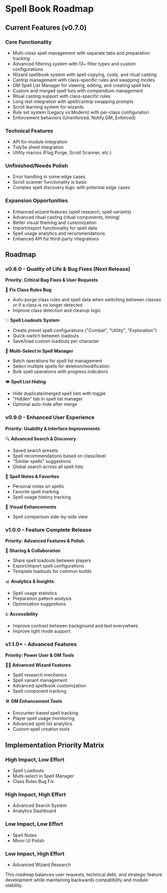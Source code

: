 # Spell Book Roadmap

## Current Features (v0.7.0)

### Core Functionality

- Multi-class spell management with separate tabs and preparation tracking
- Advanced filtering system with 13+ filter types and custom configurations
- Wizard spellbook system with spell copying, costs, and ritual casting
- Cantrip management with class-specific rules and swapping modes
- GM Spell List Manager for viewing, editing, and creating spell lists
- Custom and merged spell lists with compendium management
- Ritual casting support with class-specific rules
- Long rest integration with spell/cantrip swapping prompts
- Scroll learning system for wizards
- Rule set system (Legacy vs Modern) with per-class configuration
- Enforcement behaviors (Unenforced, Notify GM, Enforced)

### Technical Features

- API for module integration
- Tidy5e sheet integration
- Utility macros (Flag Purge, Scroll Scanner, etc.)

### Unfinished/Needs Polish

- Error handling in some edge cases
- Scroll scanner functionality is basic
- Complex spell discovery logic with potential edge cases

### Expansion Opportunities

- Enhanced wizard features (spell research, spell variants)
- Advanced ritual casting (ritual components, timing)
- Better visual theming and customization
- Import/export functionality for spell data
- Spell usage analytics and recommendations
- Enhanced API for third-party integrations

## Roadmap

### v0.8.0 - Quality of Life & Bug Fixes (Next Release)

**Priority: Critical Bug Fixes & User Requests**

🐛 **Fix Class Rules Bug**

- Auto-purge class rules and spell data when switching between classes or if a class is no longer detected
- Improve class detection and cleanup logic

✨ **Spell Loadouts System**

- Create preset spell configurations ("Combat", "Utility", "Exploration")
- Quick-switch between loadouts
- Save/load custom loadouts per character

🔧 **Multi-Select in Spell Manager**

- Batch operations for spell list management
- Select multiple spells for deletion/modification
- Bulk spell operations with progress indicators

👁️ **Spell List Hiding**

- Hide duplicate/merged spell lists with toggle
- "Hidden" tab in spell list manager
- Optional auto-hide after merge

### v0.9.0 - Enhanced User Experience

**Priority: Usability & Interface Improvements**

🔍 **Advanced Search & Discovery**

- Saved search presets
- Spell recommendations based on class/level
- "Similar spells" suggestions
- Global search across all spell lists

📝 **Spell Notes & Favorites**

- Personal notes on spells
- Favorite spell marking
- Spell usage history tracking

🎨 **Visual Enhancements**

- Spell comparison side-by-side view

### v1.0.0 - Feature Complete Release

**Priority: Advanced Features & Polish**

🤝 **Sharing & Collaboration**

- Share spell loadouts between players
- Export/import spell configurations
- Template loadouts for common builds

📊 **Analytics & Insights**

- Spell usage statistics
- Preparation pattern analysis
- Optimization suggestions

♿ **Accessibility**

- Improve contrast between background and text everywhere
- Improve light mode support

### v1.1.0+ - Advanced Features

**Priority: Power User & GM Tools**

🧙‍♂️ **Advanced Wizard Features**

- Spell research mechanics
- Spell variant management
- Advanced spellbook customization
- Spell component tracking

🛠️ **GM Enhancement Tools**

- Encounter-based spell tracking
- Player spell usage monitoring
- Advanced spell list analytics
- Custom spell creation tools

## Implementation Priority Matrix

### High Impact, Low Effort

- Spell Loadouts
- Multi-select in Spell Manager
- Class Rules Bug Fix

### High Impact, High Effort

- Advanced Search System
- Analytics Dashboard

### Low Impact, Low Effort

- Spell Notes
- Minor UI Polish

### Low Impact, High Effort

- Advanced Wizard Research

This roadmap balances user requests, technical debt, and strategic feature development while maintaining backwards compatibility and module stability.
